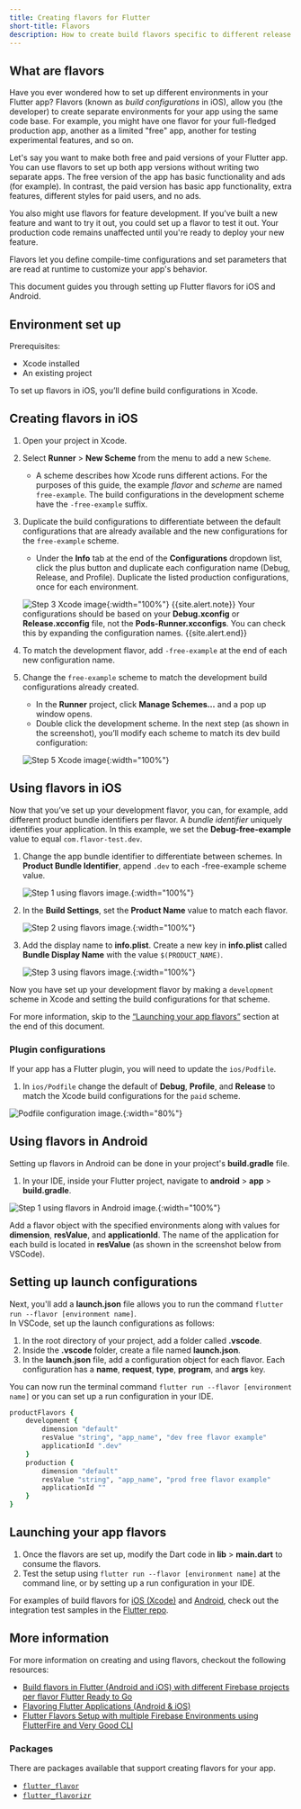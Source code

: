 ```yaml
---
title: Creating flavors for Flutter
short-title: Flavors
description: How to create build flavors specific to different release types or development environments.
---
```

## What are flavors
Have you ever wondered how to set up different environments in your Flutter app?
Flavors (known as _build configurations_ in iOS), allow you (the developer) to 
create separate environments for your app using the same code base. 
For example, you might have one flavor for your full-fledged production app, 
another as a limited "free" app, another for testing experimental features, and so on. 

Let's say you want to make both free and paid versions of your Flutter app. 
You can use flavors to set up both app versions 
without writing two separate apps. 
The free version of the app has basic functionality and ads (for example). 
In contrast, the paid version has basic app functionality, extra features, 
different styles for paid users, and no ads. 

You also might use flavors for feature development. 
If you’ve built a new feature and want to try it out, 
you could set up a flavor to test it out. 
Your production code remains unaffected 
until you're ready to deploy your new feature.

Flavors let you define compile-time configurations 
and set parameters that are read at runtime to customize
your app's behavior.

This document guides you through setting up Flutter flavors for iOS and Android. 

## Environment set up
Prerequisites:
* Xcode installed
* An existing project 

To set up flavors in iOS, you’ll define build configurations in Xcode. 

## Creating flavors in iOS

<ol markdown="1">
<li markdown="1">

Open your project in Xcode.

</li>
<li markdown=1>

Select **Runner** > **New Scheme** from the menu to add a new `Scheme`.  
* A scheme describes how Xcode runs different actions. 
  For the purposes of this guide, the example _flavor_ and _scheme_ are 
  named `free-example`. 
  The build configurations in the development scheme 
  have the `-free-example` suffix. 

</li>
<li markdown="1">

Duplicate the build configurations to differentiate between the 
default configurations that are already available and the new configurations 
for the `free-example` scheme. 
* Under the **Info** tab at the end of the 
**Configurations** dropdown list, click the plus button and duplicate 
each configuration name (Debug, Release, and Profile). 
Duplicate the listed production configurations, once for each environment. 

![Step 3 Xcode image](/assets/images/docs/flavors/step3-ios-build-config.png){:width="100%"}
{{site.alert.note}}
  Your configurations should be based on your **Debug.xconfig** or **Release.xcconfig**
  file, not the **Pods-Runner.xcconfigs**. You can check this by expanding the configuration names. 
{{site.alert.end}}

</li>
<li markdown="1">

To match the development flavor, add `-free-example` 
at the end of each new configuration name. 

</li>
<li markdown="1">

Change the `free-example` scheme to match the development 
build configurations already created.
* In the **Runner** project, click **Manage Schemes…** and a pop up window opens. 
* Double click the development scheme. In the next step 
(as shown in the screenshot), you’ll modify each scheme 
to match its dev build configuration:

![Step 5 Xcode image](/assets/images/docs/flavors/step5-ios-scheme.png){:width="100%"}

</li>
</ol>

## Using flavors in iOS

Now that you’ve set up your development flavor, 
you can, for example, add different product bundle identifiers per flavor. 
A _bundle identifier_ uniquely identifies your application. 
In this example, we set the **Debug-free-example** value to equal 
`com.flavor-test.dev`. 

<ol markdown="1">
<li markdown="1">

Change the app bundle identifier to differentiate between schemes. 
In **Product Bundle Identifier**, append `.dev` to each -free-example scheme value.

![Step 1 using flavors image.](/assets/images/docs/flavors/step1-using-flavors.png){:width="100%"}  

</li>
<li markdown=1>

In the **Build Settings**, set the **Product Name** value to match each flavor. 

![Step 2 using flavors image.](/assets/images/docs/flavors/step2-using-flavors.png){:width="100%"}  

</li>
<li markdown=1>

Add the display name to **info.plist**. Create a new key in **info.plist** called **Bundle Display Name** 
with the value `$(PRODUCT_NAME)`. 

![Step 3 using flavors image.](/assets/images/docs/flavors/step3-using-flavors.png){:width="100%"}    

</li>
</ol>

Now you have set up your development flavor by making a `development` scheme 
in Xcode and setting the build configurations for that scheme. 

For more information, skip to the [“Launching your app flavors”][] 
section at the end of this document.

### Plugin configurations

If your app has a Flutter plugin, you will need to update the `ios/Podfile`. 

1. In `ios/Podfile` change the default of **Debug**, **Profile**, and **Release** 
to match the Xcode build configurations for the `paid` scheme.

![Podfile configuration image.](/assets/images/docs/flavors/podfile-config.png){:width="80%"}

## Using flavors in Android

Setting up flavors in Android can be done in your project's 
**build.gradle** file.

1. In your IDE, inside your Flutter project, 
navigate to **android** > **app** > **build.gradle**.   

![Step 1 using flavors in Android image.](/assets/images/docs/flavors/android-step1.png){:width="100%"}    

Add a flavor object with the specified environments along with values for 
**dimension**, **resValue**, and **applicationId**. 
The name of the application for each build is located in **resValue** 
(as shown in the screenshot below from VSCode).
## Setting up launch configurations

Next, you'll add a **launch.json** file allows you to run the command 
`flutter run --flavor [environment name]`.    
In VSCode, set up the launch configurations as follows:    
1. In the root directory of your project, add a folder called **.vscode**.    
2. Inside the **.vscode** folder, create a file named **launch.json**.    
3. In the **launch.json** file, add a configuration object for each flavor. 
Each configuration has a **name**, **request**, **type**, **program**, 
and **args** key.

You can now run the terminal command 
`flutter run --flavor [environment name]` or you can set up a run 
configuration in your IDE.

```ruby
productFlavors {
    development {
        dimension "default"
        resValue "string", "app_name", "dev free flavor example"
        applicationId ".dev"
    }
    production {
        dimension "default"
        resValue "string", "app_name", "prod free flavor example"
        applicationId ""
    }
}
``` 

## Launching your app flavors

1. Once the flavors are set up, modify the Dart code in 
**lib** > **main.dart** to consume the flavors. 
2. Test the setup using `flutter run --flavor [environment name]` 
at the command line, or by setting up a run configuration in your IDE. 

For examples of build flavors for [iOS (Xcode)][] and [Android][], 
check out the integration test samples in the [Flutter repo][]. 

## More information
For more information on creating and using flavors, checkout
the following resources:
* [Build flavors in Flutter (Android and iOS) with different Firebase projects per flavor Flutter Ready to Go][]
* [Flavoring Flutter Applications (Android & iOS)][]
* [Flutter Flavors Setup with multiple Firebase Environments using FlutterFire and Very Good CLI][]

### Packages
There are packages available that support creating flavors for your app. 


* [`flutter_flavor`][]
* [`flutter_flavorizr`][]

[“Launching your app flavors”]: {{site.url}}/deployment/flavors/#launching-your-app-flavors
[Flutter repo]: {{site.repo.flutter}}/blob/master/dev/integration_tests/flavors/lib/main.dart
[iOS (Xcode)]: {{site.repo.flutter}}/tree/master/dev/integration_tests/flavors/ios
[Android]: {{site.repo.flutter}}/tree/master/dev/integration_tests/flavors/android
[Build flavors in Flutter (Android and iOS) with different Firebase projects per flavor Flutter Ready to Go]: {{site.medium}}/@animeshjain/build-flavors-in-flutter-android-and-ios-with-different-firebase-projects-per-flavor-27c5c5dac10b
[Flavoring Flutter Applications (Android & iOS)]: {{site.medium}}/flutter-community/flavoring-flutter-applications-android-ios-ea39d3155346
[Flutter Flavors Setup with multiple Firebase Environments using FlutterFire and Very Good CLI]: https://codewithandrea.com/articles/flutter-flavors-for-firebase-apps/
[`flutter_flavor`]: {{site.pub}}/packages/flutter_flavor
[`flutter_flavorizr`]: {{site.pub}}/packages/flutter_flavorizr
